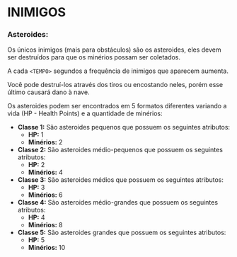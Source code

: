 # INIMIGOS

### Asteroides:

Os únicos inimigos (mais para obstáculos) são os asteroides, eles devem ser destruídos para que os minérios possam ser coletados.

A cada `<TEMPO>` segundos a frequência de inimigos que aparecem aumenta.

Você pode destruí-los através dos tiros ou encostando neles, porém esse último causará dano à nave.

Os asteroides podem ser encontrados em 5 formatos diferentes variando a vida (HP - Health Points) e a quantidade de minérios:

- **Classe 1:** São asteroides pequenos que possuem os seguintes atributos:
  - **HP:** 1
  - **Minérios:** 2
- **Classe 2:** São asteroides médio-pequenos que possuem os seguintes atributos:
  - **HP:** 2
  - **Minérios:** 4
- **Classe 3:** São asteroides médios que possuem os seguintes atributos:
  - **HP:** 3
  - **Minérios:** 6
- **Classe 4:** São asteroides médio-grandes que possuem os seguintes atributos:
  - **HP:** 4
  - **Minérios:** 8
- **Classe 5:** São asteroides grandes que possuem os seguintes atributos:
  - **HP:** 5
  - **Minérios:** 10